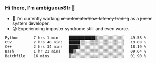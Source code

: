 ### Hi there, I'm ambiguou~~s~~Str 👋

<!--
**ambiguoustexture/ambiguoustexture** is a ✨ _special_ ✨ repository because its `README.md` (this file) appears on your GitHub profile.

Here are some ideas to get you started:
-->
- 🔭 I’m currently working ~~on automated/low-latency trading~~ as a ~~junior~~ system developer.
- :worried: Experiencing imposter syndrome still, and even worse.

<!--START_SECTION:waka-->

```txt
Python       7 hrs 1 min     ████████████▒░░░░░░░░░░░░   49.58 %
CSV          2 hrs 48 mins   █████░░░░░░░░░░░░░░░░░░░░   19.89 %
C++          2 hrs 34 mins   ████▓░░░░░░░░░░░░░░░░░░░░   18.19 %
Bash         1 hr 21 mins    ██▒░░░░░░░░░░░░░░░░░░░░░░   09.64 %
Batchfile    16 mins         ▒░░░░░░░░░░░░░░░░░░░░░░░░   01.90 %
```

<!--END_SECTION:waka-->
